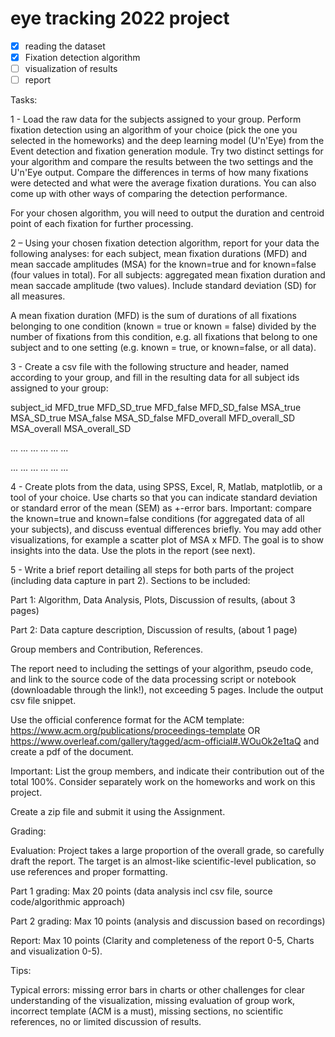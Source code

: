 # eye tracking 2022 project

* [x] reading the dataset
* [x] Fixation detection algorithm
* [ ] visualization of results
* [ ] report

Tasks:

1 - Load the raw data for the subjects assigned to your group. Perform fixation detection using an algorithm of your choice (pick the one you selected in the homeworks) and the deep learning model (U'n'Eye) from the Event detection and fixation generation module. Try two distinct settings for your algorithm and compare the results between the two settings and the U'n'Eye output. Compare the differences in terms of how many fixations were detected and what were the average fixation durations. You can also come up with other ways of comparing the detection performance.

For your chosen algorithm, you will need to output the duration and centroid point of each fixation for further processing.

2 – Using your chosen fixation detection algorithm, report for your data the following analyses: for each subject, mean fixation durations (MFD) and mean saccade amplitudes (MSA) for the known=true and for known=false (four values in total). For all subjects: aggregated mean fixation duration and mean saccade amplitude (two values). Include standard deviation (SD) for all measures.

A mean fixation duration (MFD) is the sum of durations of all fixations belonging to one condition (known = true or known = false) divided by the number of fixations from this condition, e.g. all fixations that belong to one subject and to one setting (e.g. known = true, or known=false, or all data).

3 - Create a csv file with the following structure and header, named according to your group, and fill in the resulting data for all subject ids assigned to your group:

subject_id MFD_true MFD_SD_true MFD_false MFD_SD_false MSA_true MSA_SD_true MSA_false MSA_SD_false MFD_overall MFD_overall_SD MSA_overall MSA_overall_SD

... ... ... ... ... ...

... ... ... ... ... ...

4 - Create plots from the data, using SPSS, Excel, R, Matlab, matplotlib, or a tool of your choice. Use charts so that you can indicate standard deviation or standard error of the mean (SEM) as +-error bars. Important: compare the known=true and known=false conditions (for aggregated data of all your subjects), and discuss eventual differences briefly. You may add other visualizations, for example a scatter plot of MSA x MFD. The goal is to show insights into the data. Use the plots in the report (see next).

5 - Write a brief report detailing all steps for both parts of the project (including data capture in part 2). Sections to be included:

Part 1: Algorithm, Data Analysis, Plots, Discussion of results, (about 3 pages)

Part 2: Data capture description, Discussion of results, (about 1 page)

Group members and Contribution, References.

The report need to including the settings of your algorithm, pseudo code, and link to the source code of the data processing script or notebook (downloadable through the link!), not exceeding 5 pages. Include the output csv file snippet.

Use the official conference format for the ACM template: <https://www.acm.org/publications/proceedings-template> OR <https://www.overleaf.com/gallery/tagged/acm-official#.WOuOk2e1taQ> and create a pdf of the document.

Important: List the group members, and indicate their contribution out of the total 100%. Consider separately work on the homeworks and work on this project.

Create a zip file and submit it using the Assignment.

Grading:

Evaluation: Project takes a large proportion of the overall grade, so carefully draft the report. The target is an almost-like scientific-level publication, so use references and proper formatting.

Part 1 grading: Max 20 points (data analysis incl csv file, source code/algorithmic approach)

Part 2 grading: Max 10 points (analysis and discussion based on recordings)

Report: Max 10 points (Clarity and completeness of the report 0-5, Charts and visualization 0-5).

Tips:

Typical errors: missing error bars in charts or other challenges for clear understanding of the visualization, missing evaluation of group work, incorrect template (ACM is a must), missing sections, no scientific references, no or limited discussion of results.
